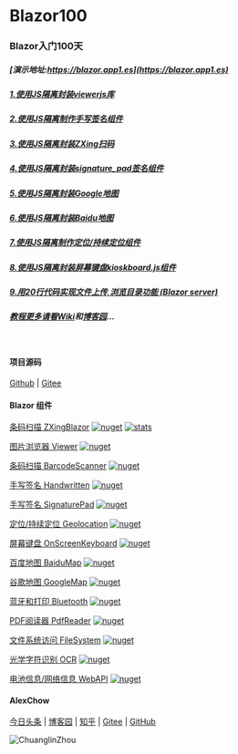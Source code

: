 # Blazor100
### Blazor入门100天

##### [演示地址:https://blazor.app1.es](https://blazor.app1.es)

##### [1.使用JS隔离封装viewerjs库](D1.Viewer.md)

##### [2.使用JS隔离制作手写签名组件](D2.Handwritten.md)

##### [3.使用JS隔离封装ZXing扫码](D3.BarcodeScanner.md)

##### [4.使用JS隔离封装signature_pad签名组件](D4.SignaturePad.md)

##### [5.使用JS隔离封装Google地图](D5.GoogleMap.md)

##### [6.使用JS隔离封装Baidu地图](D6.BaiduMap.md)

##### [7.使用JS隔离制作定位/持续定位组件](D7.Geolocation.md)

##### [8.使用JS隔离封装屏幕键盘kioskboard.js组件](D8.OnScreenKeyboard.md)

##### [9.用20行代码实现文件上传,浏览目录功能 (Blazor server)](D9.BlazorFileUpload.md)

##### [教程更多请看Wiki](https://github.com/densen2014/Blazor100/wiki)和[博客园](https://www.cnblogs.com/densen2014)...

<br/>

#### 项目源码

[Github](https://github.com/densen2014/Blazor100) | [Gitee](https://gitee.com/densen2014/Blazor100)

#### Blazor 组件

[条码扫描 ZXingBlazor](https://www.nuget.org/packages/ZXingBlazor#readme-body-tab)
[![nuget](https://img.shields.io/nuget/v/ZXingBlazor.svg?style=social&logo=appveyor)](https://www.nuget.org/packages/ZXingBlazor) 
[![stats](https://img.shields.io/nuget/dt/ZXingBlazor.svg?style=social&logo=appveyor)](https://www.nuget.org/stats/packages/ZXingBlazor?groupby=Version)

[图片浏览器 Viewer](https://www.nuget.org/packages/BootstrapBlazor.Viewer#readme-body-tab)
[![nuget](https://img.shields.io/nuget/v/BootstrapBlazor.Viewer.svg?style=social&logo=appveyor)](https://www.nuget.org/packages/BootstrapBlazor.Viewer) 
  
[条码扫描 BarcodeScanner](Densen.Component.Blazor/BarcodeScanner.md)
[![nuget](https://img.shields.io/nuget/v/Densen.Component.Blazor.svg?style=social&logo=appveyor)](https://www.nuget.org/packages/Densen.Component.Blazor) 
   
[手写签名 Handwritten](Densen.Component.Blazor/Handwritten.md)
[![nuget](https://img.shields.io/nuget/v/Densen.Component.Blazor.svg?style=social&logo=appveyor)](https://www.nuget.org/packages/Densen.Component.Blazor) 

[手写签名 SignaturePad](https://www.nuget.org/packages/BootstrapBlazor.SignaturePad#readme-body-tab)
[![nuget](https://img.shields.io/nuget/v/BootstrapBlazor.SignaturePad.svg?style=social&logo=appveyor)](https://www.nuget.org/packages/BootstrapBlazor.SignaturePad) 

[定位/持续定位 Geolocation](https://www.nuget.org/packages/BootstrapBlazor.Geolocation#readme-body-tab)
[![nuget](https://img.shields.io/nuget/v/BootstrapBlazor.Geolocation.svg?style=social&logo=appveyor)](https://www.nuget.org/packages/Geolocation.Geolocation) 

[屏幕键盘 OnScreenKeyboard](https://www.nuget.org/packages/BootstrapBlazor.OnScreenKeyboard#readme-body-tab)
[![nuget](https://img.shields.io/nuget/v/BootstrapBlazor.OnScreenKeyboard.svg?style=social&logo=appveyor)](https://www.nuget.org/packages/BootstrapBlazor.OnScreenKeyboard) 

[百度地图 BaiduMap](https://www.nuget.org/packages/BootstrapBlazor.BaiduMap#readme-body-tab)
[![nuget](https://img.shields.io/nuget/v/BootstrapBlazor.BaiduMap.svg?style=social&logo=appveyor)](https://www.nuget.org/packages/BootstrapBlazor.BaiduMap) 

[谷歌地图 GoogleMap](https://www.nuget.org/packages/BootstrapBlazor.Maps#readme-body-tab)
[![nuget](https://img.shields.io/nuget/v/BootstrapBlazor.Maps.svg?style=social&logo=appveyor)](https://www.nuget.org/packages/BootstrapBlazor.Maps) 

[蓝牙和打印 Bluetooth](https://www.nuget.org/packages/BootstrapBlazor.Bluetooth#readme-body-tab)
[![nuget](https://img.shields.io/nuget/v/BootstrapBlazor.Bluetooth.svg?style=social&logo=appveyor)](https://www.nuget.org/packages/BootstrapBlazor.Bluetooth) 

[PDF阅读器 PdfReader](https://www.nuget.org/packages/BootstrapBlazor.PdfReader#readme-body-tab)
[![nuget](https://img.shields.io/nuget/v/BootstrapBlazor.PdfReader.svg?style=social&logo=appveyor)](https://www.nuget.org/packages/BootstrapBlazor.PdfReader) 

[文件系统访问 FileSystem](https://www.nuget.org/packages/BootstrapBlazor.FileSystem#readme-body-tab)
[![nuget](https://img.shields.io/nuget/v/BootstrapBlazor.FileSystem.svg?style=social&logo=appveyor)](https://www.nuget.org/packages/BootstrapBlazor.FileSystem) 

[光学字符识别 OCR](https://www.nuget.org/packages/BootstrapBlazor.OCR#readme-body-tab)
[![nuget](https://img.shields.io/nuget/v/BootstrapBlazor.OCR.svg?style=social&logo=appveyor)](https://www.nuget.org/packages/BootstrapBlazor.OCR) 

[电池信息/网络信息 WebAPI](https://www.nuget.org/packages/BootstrapBlazor.WebAPI#readme-body-tab)
[![nuget](https://img.shields.io/nuget/v/BootstrapBlazor.WebAPI.svg?style=social&logo=appveyor)](https://www.nuget.org/packages/BootstrapBlazor.WebAPI) 

#### AlexChow

[今日头条](https://www.toutiao.com/c/user/token/MS4wLjABAAAAGMBzlmgJx0rytwH08AEEY8F0wIVXB2soJXXdUP3ohAE/?) | [博客园](https://www.cnblogs.com/densen2014) | [知乎](https://www.zhihu.com/people/alex-chow-54) | [Gitee](https://gitee.com/densen2014) | [GitHub](https://github.com/densen2014)


![ChuanglinZhou](https://user-images.githubusercontent.com/8428709/205942253-8ff5f9ca-a033-4707-9c36-b8c9950e50d6.png)

